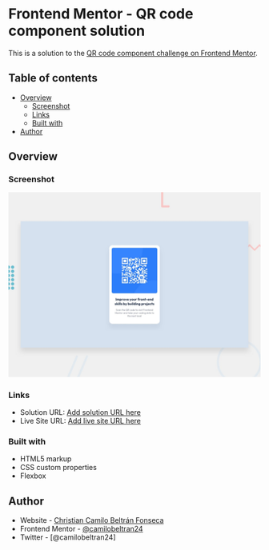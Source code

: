 # Frontend Mentor - QR code component solution

This is a solution to the [QR code component challenge on Frontend Mentor](https://www.frontendmentor.io/challenges/qr-code-component-iux_sIO_H).

## Table of contents

- [Overview](#overview)
  - [Screenshot](#screenshot)
  - [Links](#links)
  - [Built with](#built-with)
- [Author](#author)

## Overview

### Screenshot

![](./preview.jpg)
### Links

- Solution URL: [Add solution URL here](https://your-solution-url.com)
- Live Site URL: [Add live site URL here](https://your-live-site-url.com)

### Built with

- HTML5 markup
- CSS custom properties
- Flexbox


## Author

- Website - [Christian Camilo Beltrán Fonseca](https://www.your-site.com)
- Frontend Mentor - [@camilobeltran24](https://www.frontendmentor.io/profile/yourusername)
- Twitter - [@camilobeltran24]
